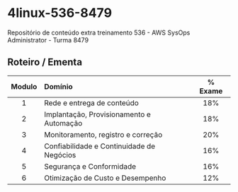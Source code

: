 # 4linux-536-8479
Repositório de conteúdo extra treinamento 536 - AWS SysOps Administrator - Turma 8479

## Roteiro / Ementa

| Modulo | Domínio | % Exame |
|:-:|:-|:-:|
| 1 | Rede e entrega de conteúdo | 18% |
| 2 | Implantação, Provisionamento e Automação | 18% |
| 3 | Monitoramento, registro e correção | 20% |
| 4 | Confiabilidade e Continuidade de Negócios | 16% |
| 5 | Segurança e Conformidade | 16%|
| 6 | Otimização de Custo e Desempenho | 12% |
